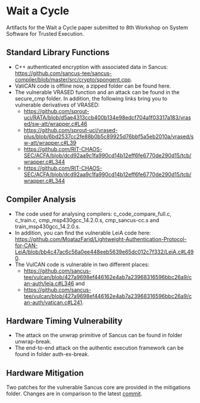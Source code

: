 # Wait a Cycle

Artifacts for the Wait a Cycle paper submitted to 8th Workshop on System Software for Trusted Execution.

## Standard Library Functions

- C++ authenticated encryption with associated data in Sancus: https://github.com/sancus-tee/sancus-compiler/blob/master/src/crypto/spongent.cpp.
- VatiCAN code is offline now, a zipped folder can be found here.
- The vulnerable VRASED function and an attack can be found in the secure_cmp folder. In addition, the following links bring you to vulnerable derivatives of VRASED:
  - https://github.com/sprout-uci/RATA/blob/d5ae4313ccb400b134e98edcf704a1f03317a183/vrased/sw-att/wrapper.c#L46
  - https://github.com/sprout-uci/vrased-plus/blob/6bd2537cc2fe88b0b5c89925d76bbf5a5eb2010a/vrased/sw-att/wrapper.c#L39
  - https://github.com/RIT-CHAOS-SEC/ACFA/blob/dcd92aa9c1fa990cd14b12eff6fe6770de290d15/tcb/wrapper.c#L344
  - https://github.com/RIT-CHAOS-SEC/ACFA/blob/dcd92aa9c1fa990cd14b12eff6fe6770de290d15/tcb/wrapper.c#L344

## Compiler Analysis

- The code used for analysing compilers: c_code_compare_full.c, c_train.c, cmp_msp430gcc_14.2.0.s, cmp_sancus-cc.s and train_msp430gcc_14.2.0.s.
- In addition, you can find the vulnerable LeiA code here: https://github.com/MoatazFarid/Lightweight-Authentication-Protocol-for-CAN-LeiA/blob/bb4c47ac6c56a0ee448eeb5639e65dc012c7f332/LeiA.c#L490.
- The VulCAN code is vulnerable in two different places:
  - https://github.com/sancus-tee/vulcan/blob/427a9698ef446162e4ab7a23968316596bbc26a9/can-auth/leia.c#L346 and
  - https://github.com/sancus-tee/vulcan/blob/427a9698ef446162e4ab7a23968316596bbc26a9/can-auth/vatican.c#L241.


## Hardware Timing Vulnerability

- The attack on the unwrap primitive of Sancus can be found in folder unwrap-break.
- The end-to-end attack on the authentic execution framework can be found in folder auth-ex-break.

## Hardware Mitigation

Two patches for the vulnerable Sancus core are provided in the mitigations folder. Changes are in comparison to the latest [commit](https://github.com/sancus-tee/sancus-core/blob/d83a5207dc5b079847dba39ac17e98fcb4bc088f).